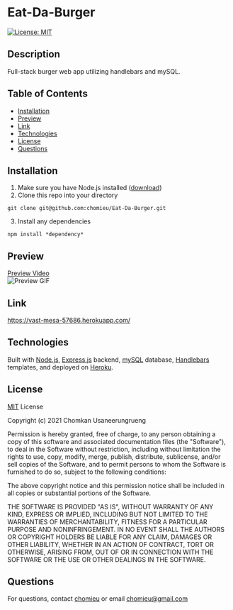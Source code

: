 # Eat-Da-Burger
[![License: MIT](https://img.shields.io/badge/License-MIT-yellow.svg)](https://choosealicense.com/licenses/mit/)
        
## Description
Full-stack burger web app utilizing handlebars and mySQL.
   
## Table of Contents
* [Installation](#installation)
* [Preview](#preview)
* [Link](#link)
* [Technologies](#technologies)
* [License](#license)
* [Questions](#questions)
        
## Installation
1. Make sure you have Node.js installed ([download](https://nodejs.org/en/))
2. Clone this repo into your directory
```
git clone git@github.com:chomieu/Eat-Da-Burger.git
```
3. Install any dependencies
```
npm install *dependency*
```

## Preview
[Preview Video](https://drive.google.com/file/d/1YGvEXCyYPByA85qa1dcprnXvhvHni2P8/view)</br>
![Preview GIF](./public/assets/img/preview.gif)

## Link
<https://vast-mesa-57686.herokuapp.com/>

## Technologies
Built with [Node.js](https://nodejs.org/en/), [Express.js](https://expressjs.com) backend, [mySQL](https://www.mysql.com) database, [Handlebars](https://handlebarsjs.com) templates, and deployed on [Heroku](https://devcenter.heroku.com/).

## License
[MIT](https://choosealicense.com/licenses/mit/) License

Copyright (c) 2021 Chomkan Usaneerungrueng

Permission is hereby granted, free of charge, to any person obtaining a copy of this software and associated documentation files (the "Software"), to deal in the Software without restriction, including without limitation the rights to use, copy, modify, merge, publish, distribute, sublicense, and/or sell copies of the Software, and to permit persons to whom the Software is furnished to do so, subject to the following conditions:

The above copyright notice and this permission notice shall be included in all copies or substantial portions of the Software.

THE SOFTWARE IS PROVIDED "AS IS", WITHOUT WARRANTY OF ANY KIND, EXPRESS OR IMPLIED, INCLUDING BUT NOT LIMITED TO THE WARRANTIES OF MERCHANTABILITY, FITNESS FOR A PARTICULAR PURPOSE AND NONINFRINGEMENT. IN NO EVENT SHALL THE AUTHORS OR COPYRIGHT HOLDERS BE LIABLE FOR ANY CLAIM, DAMAGES OR OTHER LIABILITY, WHETHER IN AN ACTION OF CONTRACT, TORT OR OTHERWISE, ARISING FROM, OUT OF OR IN CONNECTION WITH THE SOFTWARE OR THE USE OR OTHER DEALINGS IN THE SOFTWARE.

## Questions
For questions, contact [chomieu](https://github.com/chomieu) or email chomieu@gmail.com
